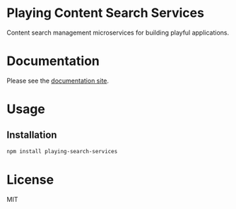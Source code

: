 Playing Content Search Services
===============================

Content search management microservices for building playful applications.

# Documentation

Please see the [documentation site](https://playingio.github.io).

# Usage

## Installation

```bash
npm install playing-search-services
```

# License

MIT